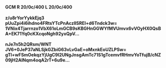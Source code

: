 #### GCM R 20/0c/400 L 20/0c/400
**z/u8rYorYykkEjq3**<br/>**pUuZpi4i6ihdno4FRtsYTcPnAczIlSREl+d6Tndck3w=**<br/>**1VNix4Tjarrnzo1VbX61oLmGCB9sKBGHnGGWYfMVUmvx6vVOyHX0QsBA+EK71Yq0cKXcqoNgh92yxQpV...**<br/><br/>
**nJe7n5h2QRsm/WNT**<br/>**JV6+0JeP37aNLSjkGZbiG63vLvGaE+oMxnkEoUZLPSw=**<br/>**gTl+wFSmOekqzYjUgC9l2UNgJnsgAmTc71S1gTcemvfRHmvYoTfujB/cNZ09jH2AlNqm4oqA2rT+6u9e...**